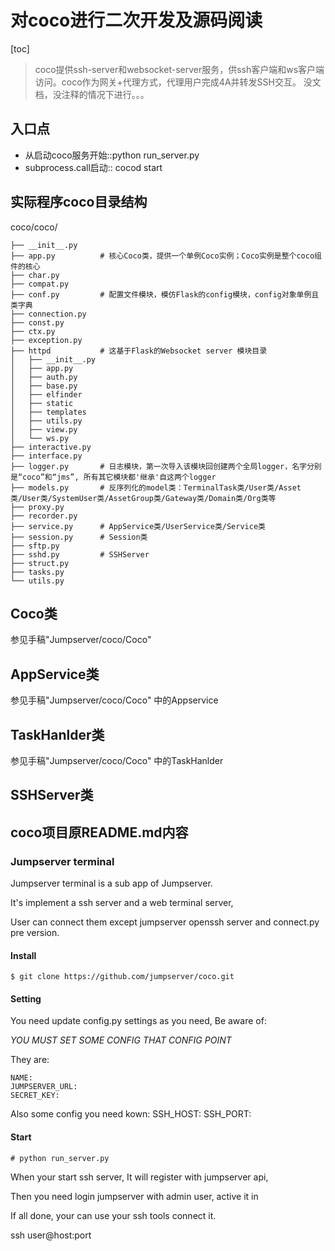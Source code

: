 对coco进行二次开发及源码阅读
===
[toc]
> coco提供ssh-server和websocket-server服务，供ssh客户端和ws客户端访问。coco作为网关+代理方式，代理用户完成4A并转发SSH交互。
> 没文档，没注释的情况下进行。。。

## 入口点
- 从启动coco服务开始::python run_server.py
- subprocess.call启动:: cocod start 

## 实际程序coco目录结构
coco/coco/
```
├── __init__.py
├── app.py          # 核心Coco类，提供一个单例Coco实例；Coco实例是整个coco组件的核心
├── char.py
├── compat.py
├── conf.py         # 配置文件模块，模仿Flask的config模块，config对象单例且类字典
├── connection.py
├── const.py
├── ctx.py
├── exception.py
├── httpd           # 这基于Flask的Websocket server 模块目录
│   ├── __init__.py
│   ├── app.py
│   ├── auth.py
│   ├── base.py
│   ├── elfinder
│   ├── static
│   ├── templates
│   ├── utils.py
│   ├── view.py
│   └── ws.py
├── interactive.py
├── interface.py
├── logger.py       # 日志模块，第一次导入该模块回创建两个全局logger，名字分别是“coco”和“jms”, 所有其它模块都'继承'自这两个logger
├── models.py       # 反序列化的model类：TerminalTask类/User类/Asset类/User类/SystemUser类/AssetGroup类/Gateway类/Domain类/Org类等
├── proxy.py
├── recorder.py
├── service.py      # AppService类/UserService类/Service类
├── session.py      # Session类
├── sftp.py
├── sshd.py         # SSHServer
├── struct.py
├── tasks.py
└── utils.py
```

## Coco类
参见手稿"Jumpserver/coco/Coco"

## AppService类
参见手稿"Jumpserver/coco/Coco" 中的Appservice

## TaskHanlder类
参见手稿"Jumpserver/coco/Coco" 中的TaskHanlder

## SSHServer类







## coco项目原README.md内容

### Jumpserver terminal

Jumpserver terminal is a sub app of Jumpserver.

It's implement a ssh server and a web terminal server, 

User can connect them except jumpserver openssh server and connect.py 
pre version.


#### Install

    $ git clone https://github.com/jumpserver/coco.git

#### Setting

You need update config.py settings as you need, Be aware of: 

*YOU MUST SET SOME CONFIG THAT CONFIG POINT*

They are:

    NAME:
    JUMPSERVER_URL:
    SECRET_KEY:

Also some config you need kown:
    SSH_HOST:
    SSH_PORT:


#### Start

    # python run_server.py

When your start ssh server, It will register with jumpserver api,

Then you need login jumpserver with admin user, active it in <Terminal>
 
 If all done, your can use your ssh tools connect it.
 
ssh user@host:port



